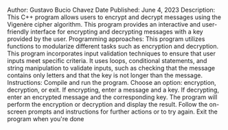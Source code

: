 Author: Gustavo Bucio Chavez
Date Published: June 4, 2023
Description: This C++ program allows users to encrypt and decrypt messages using the Vigenère cipher algorithm. This program provides an interactive and user-friendly interface for encrypting and decrypting messages with a key provided by the user.
Programming approaches: This program utilizes functions to modularize different tasks such as encryption and decryption. This program incorporates input validation techniques to ensure that user inputs meet specific criteria. It uses loops, conditional statements, and string manipulation to validate inputs, such as checking that the message contains only letters and that the key is not longer than the message.
Instructions: Compile and run the program. Choose an option: encryption, decryption, or exit. If encrypting, enter a message and a key. If decrypting, enter an encrypted message and the corresponding key. The program will perform the encryption or decryption and display the result. Follow the on-screen prompts and instructions for further actions or to try again. Exit the program when you're done
